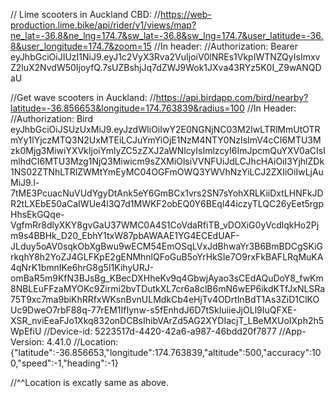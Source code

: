 // Lime scooters in Auckland CBD:
//https://web-production.lime.bike/api/rider/v1/views/map?ne_lat=-36.8&ne_lng=174.7&sw_lat=-36.8&sw_lng=174.7&user_latitude=-36.8&user_longitude=174.7&zoom=15
//In header:
//Authorization: Bearer eyJhbGciOiJIUzI1NiJ9.eyJ1c2VyX3Rva2VuIjoiV0lNREs1VkpIWTNZQyIsImxvZ2luX2NvdW50IjoyfQ.7sUZBshjJq7dZWJ9Wok1JXva43RYz5K0I_Z9wANQDaU

//Get wave scooters in Auckland:
//https://api.birdapp.com/bird/nearby?latitude=-36.856653&longitude=174.763839&radius=100
//In Header:
//Authorization: Bird eyJhbGciOiJSUzUxMiJ9.eyJzdWIiOiIwY2E0NGNjNC03M2IwLTRlMmUtOTRmYy1lYjczMTQ3N2UxMTEiLCJuYmYiOjE1NzM4NTY0NzIsImV4cCI6MTU3Mzk0Mjg3MiwiYXVkIjoiYmlyZC5zZXJ2aWNlcyIsImlzcyI6ImJpcmQuYXV0aCIsImlhdCI6MTU3Mzg1NjQ3Miwicm9sZXMiOlsiVVNFUiJdLCJhcHAiOiI3YjhlZDk1NS02ZTNhLTRlZWMtYmEyMC04OGFmOWQ3YWVhNzYiLCJ2ZXIiOiIwLjAuMiJ9.l-7tME3PcuacNuVUdYgyDtAnk5eY6GmBCx1vrs2SN7sYohXRLKiiDxtLHNFkJDR2tLXEbE50aCaIWUe4l3Q7d1MWKF2obEQ0Y6BEql44iczyTLQC26yEet5rgpHhsEkGQqe-VgfmRr8dlyXKY8gvGaU37WMC0A4S1CoVdaRfiTB_vDOXiG0yVcdlqkHo2Pjm9s4BBHk_D20_EbhY1txW87pbAWAAE1YG4ECEdUAF-JLduy5oAV0sqkObXgBwu9wECM54EmOSqLVxJdBhwaYr3B6BmBDCgSKiGrkqhY8h2YoZJ4GLFKpE2gENMhnlQFoGuB5oYrHkSIe7O9rxFkBAFLRqMuKA4qNrK1bmnIKe6hrG8g5I1KihyURJ-omBaR5m9KfN3BJsBg_KBecDXHheKv9q4GbwjAyao3sCEdAQuDoY8_fwKm8NBLEuFFzaMYOKc9Zirmi2bvTDutkXL7cr6a8clB6mN6wEP6ikdKTfJxNLSRa75T9xc7ma9biKhRRfxWKsnBvnULMdkCb4eHjTv4ODrtInBdT1As3ZiD1ClKOUc9DweO7rbF88q-77rEM1IfIynw-s5fEnhdJ6D7tSkIuiieJjOLl9IuQFXE-XSR_nviEeaFJo1Xkq832onDCBsIhibVArZd5AG2XYDIacjT_LBeMXUoIXph2h5WpEfiU
//Device-id: 5223517d-4420-42a6-a987-46bdd20f7877
//App-Version: 4.41.0
//Location: {"latitude":-36.856653,"longitude":174.763839,"altitude":500,"accuracy":100,"speed":-1,"heading":-1}

//^^Location is excatly same as above.

